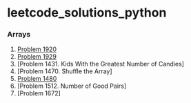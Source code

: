 # leetcode_solutions_python

### Arrays

1. [Problem 1920](https://leetcode.com/problems/build-array-from-permutation/solutions/3673626/python-code/)
2. [Problem 1929](https://leetcode.com/problems/concatenation-of-array/solutions/3673640/python-code-with-simple-addittion/)
3. [Problem 1431. Kids With the Greatest Number of Candies]
4. [Problem 1470. Shuffle the Array]
5. [Problem 1480](https://leetcode.com/problems/running-sum-of-1d-array/solutions/3673675/pyhton-code/)
6. [Problem 1512. Number of Good Pairs]
7. [Problem 1672]
   
